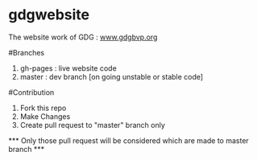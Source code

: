 # gdgwebsite
The website work of GDG : www.gdgbvp.org

#Branches
1. gh-pages : live website code
2. master : dev branch [on going unstable or stable code]

#Contribution

1. Fork this repo 
2. Make Changes
3. Create pull request to "master"  branch only

*** Only those pull request will be considered which are made to master branch ***


